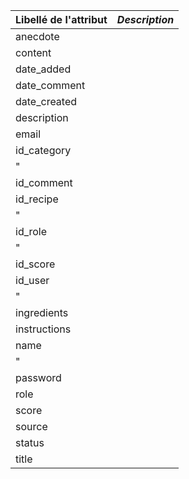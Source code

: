 | Libellé de l'attribut | _Description_ |
|:----------------------|:--------------|
| anecdote              |               |
| content               |               |
| date_added            |               |
| date_comment          |               |
| date_created          |               |
| description           |               |
| email                 |               |
| id_category           |               |
| "                     |               |
| id_comment            |               |
| id_recipe             |               |
| "                     |               |
| id_role               |               |
| "                     |               |
| id_score              |               |
| id_user               |               |
| "                     |               |
| ingredients           |               |
| instructions          |               |
| name                  |               |
| "                     |               |
| password              |               |
| role                  |               |
| score                 |               |
| source                |               |
| status                |               |
| title                 |               |
